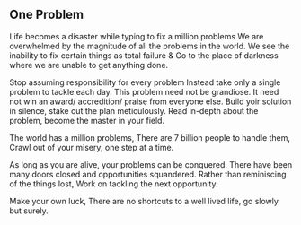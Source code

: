 ## One Problem

Life becomes a disaster while typing to fix a million problems
We are overwhelmed by the magnitude of all the problems in the world.
We see the inability to fix certain things as total failure &
Go to the place of darkness where we are unable to get anything done.

Stop assuming responsibility for every problem
Instead take only a single problem to tackle each day.
This problem need not be grandiose. It need not win an award/ accredition/ praise from everyone else.
Build yoir solution in silence, stake out the plan meticulously.
Read in-depth about the problem, become the master in your field.

The world has a million problems, There are 7 billion people to handle them,
Crawl out of your misery, one step at a time.

As long as you are alive, your problems can be conquered.
There have been many doors closed and opportunities squandered.
Rather than reminiscing of the things lost, Work on tackling the next opportunity.

Make your own luck, There are no shortcuts to a well lived life, go slowly but surely.